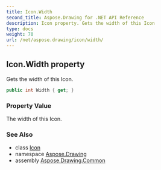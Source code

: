 ```yaml
---
title: Icon.Width
second_title: Aspose.Drawing for .NET API Reference
description: Icon property. Gets the width of this Icon
type: docs
weight: 70
url: /net/aspose.drawing/icon/width/
---
```

## Icon.Width property

Gets the width of this Icon.

```csharp
public int Width { get; }
```

### Property Value

The width of this Icon.

### See Also

* class [Icon](../)
* namespace [Aspose.Drawing](../../icon/)
* assembly [Aspose.Drawing.Common](../../../)


